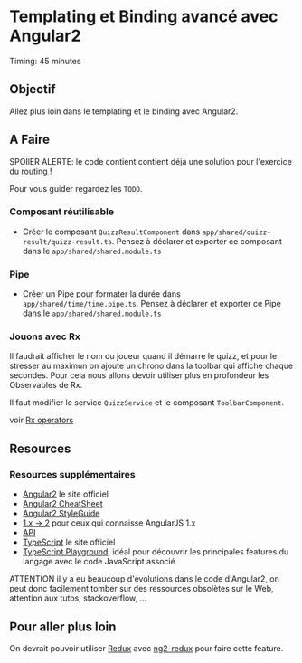 Templating et Binding avancé avec Angular2
===

Timing: 45 minutes

Objectif
---

Allez plus loin dans le templating et le binding avec Angular2.

A Faire
---

SPOIlER ALERTE: le code contient contient déjà une solution pour l'exercice du routing !

Pour vous guider regardez les `TODO`.

### Composant réutilisable

* Créer le composant `QuizzResultComponent` dans `app/shared/quizz-result/quizz-result.ts`. 
Pensez  à déclarer et exporter ce composant dans le `app/shared/shared.module.ts`

### Pipe 

* Créer un Pipe pour formater la durée dans `app/shared/time/time.pipe.ts`.
Pensez à déclarer et exporter ce Pipe dans le `app/shared/shared.module.ts`

### Jouons avec Rx

Il faudrait afficher le nom du joueur quand il démarre le quizz, et pour le stresser au maximun on ajoute un chrono dans la toolbar  qui affiche chaque secondes. Pour cela nous allons devoir utiliser plus en profondeur les Observables de Rx.

Il faut modifier le service `QuizzService` et le composant `ToolbarComponent`.

voir [Rx operators](http://reactivex.io/documentation/operators.html)

Resources
---

### Resources supplémentaires

* [Angular2](https://angular.io/) le site officiel
* [Angular2 CheatSheet](https://angular.io/docs/ts/latest/guide/cheatsheet.html)
* [Angular2 StyleGuide](https://angular.io/docs/ts/latest/guide/style-guide.html)
* [1.x -> 2](https://angular.io/docs/ts/latest/cookbook/a1-a2-quick-reference.html) pour ceux qui connaisse AngularJS 1.x
* [API](https://angular.io/docs/ts/latest/api/)
* [TypeScript](https://www.typescriptlang.org/) le site officiel
* [TypeScript Playground](https://www.typescriptlang.org/play/index.html), idéal pour découvrir les principales features du langage avec le code JavaScript associé.

ATTENTION il y a eu beaucoup d'évolutions dans le code d'Angular2, on peut donc facilement tomber sur des ressources obsolètes sur le Web, attention aux tutos, stackoverflow, ...

Pour aller plus loin
---

On devrait pouvoir utiliser [Redux](http://redux.js.org/) avec [ng2-redux](https://github.com/angular-redux/ng2-redux) pour faire cette feature.
